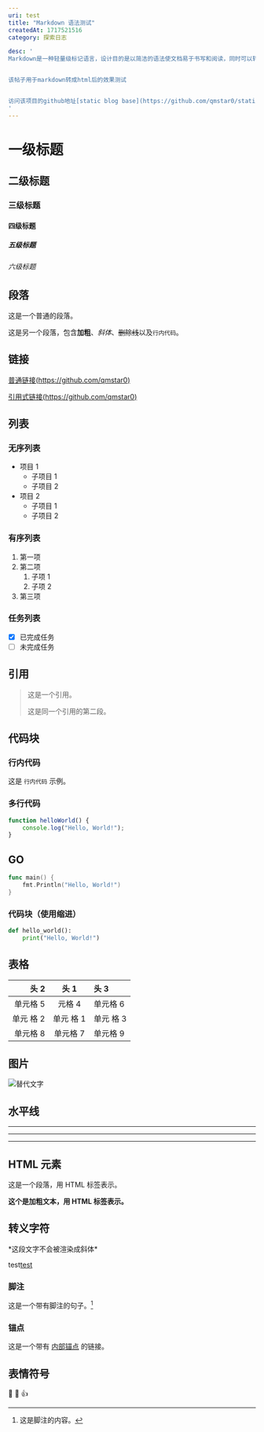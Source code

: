 ```yaml
---
uri: test
title: "Markdown 语法测试"
createdAt: 1717521516
category: 探索日志

desc: '
Markdown是一种轻量级标记语言，设计目的是以简洁的语法使文档易于书写和阅读，同时可以转换成丰富的HTML格式。


该帖子用于markdown转成html后的效果测试


访问该项目的github地址[static blog base](https://github.com/qmstar0/static_blog_base)以了解该网站是如何部署、生成的
'
---
```


# 一级标题

## 二级标题

### 三级标题

#### 四级标题

##### 五级标题

###### 六级标题

## 段落

这是一个普通的段落。

这是另一个段落，包含**加粗**、*斜体*、~~删除线~~以及`行内代码`。

## 链接

[普通链接(https://github.com/qmstar0)](https://github.com/qmstar0)

[引用式链接(https://github.com/qmstar0)][example]

[example]: https://github.com/qmstar0

## 列表

### 无序列表

- 项目 1
    - 子项目 1
    - 子项目 2
- 项目 2
    - 子项目 1
    - 子项目 2

### 有序列表

1. 第一项
2. 第二项
    1. 子项 1
    2. 子项 2
3. 第三项

### 任务列表

- [x] 已完成任务
- [ ] 未完成任务

## 引用

> 这是一个引用。
>
> 这是同一个引用的第二段。

## 代码块

### 行内代码

这是 `行内代码` 示例。

### 多行代码

``` javascript
function helloWorld() {
    console.log("Hello, World!");
}
```

## GO

``` go
func main() {
	fmt.Println("Hello, World!")
}
```

### 代码块（使用缩进）

``` python
def hello_world():
	print("Hello, World!")
```

## 表格

|         头 2 |   **头 1**   | **头 3**     |
|------------:|:-----------:|:------------|
|       单元格 5 |    元格 4     | 单元格 6       |
| 单元      格 2 | 单元      格 1 | 单元      格 3 |
|       单元格 8 |    单元格 7    | 单元格 9       |

## 图片

![替代文字](https://avatars.githubusercontent.com/u/98627866?s=400&u=ebea71733d13a7764f7ed0f6d03c3ddc2a8e5a51&v=4 "图片标题")

## 水平线
---

***

___

## HTML 元素

<p>这是一个段落，用 HTML 标签表示。</p>

<strong>这个是加粗文本，用 HTML 标签表示。</strong>

## 转义字符

\*这段文字不会被渲染成斜体\*

test[test][1]

[1]: http://baidu.com

### 脚注

这是一个带有脚注的句子。[^1]

[^1]: 这是脚注的内容。

### 锚点

这是一个带有 [内部锚点](#标题) 的链接。

## 表情符号

🐚 🐲 👍
